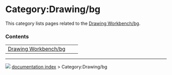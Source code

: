 # Category:Drawing/bg
This category lists pages related to the [Drawing Workbench/bg](Drawing_Workbench/bg.md).

### Contents

|     |     |     |
| --- | --- | --- |
| [Drawing Workbench/bg](Drawing_Workbench/bg.md) |



---
![](images/Right_arrow.png) [documentation index](../README.md) > Category:Drawing/bg
